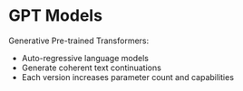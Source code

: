 # GPT Models

Generative Pre-trained Transformers:
- Auto-regressive language models
- Generate coherent text continuations
- Each version increases parameter count and capabilities